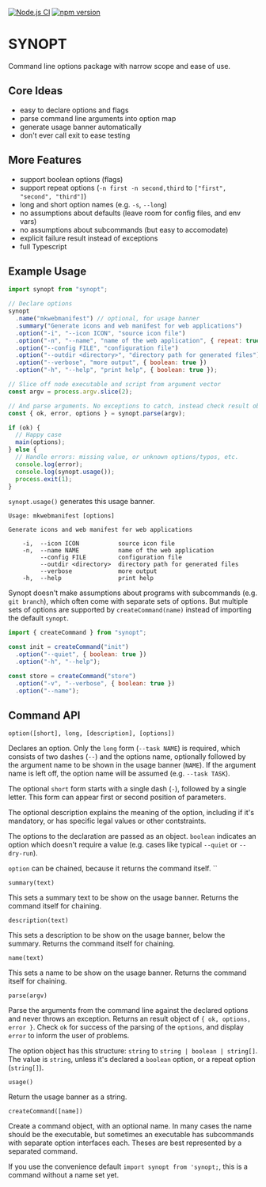 [![Node.js CI](https://github.com/febeling/synopt/actions/workflows/node.js.yml/badge.svg)](https://github.com/febeling/synopt/actions/workflows/node.js.yml)
[![npm version](https://badge.fury.io/js/synopt.svg)](https://badge.fury.io/js/synopt)

# SYNOPT

Command line options package with narrow scope and ease of use.

## Core Ideas

- easy to declare options and flags
- parse command line arguments into option map
- generate usage banner automatically
- don't ever call exit to ease testing

## More Features

- support boolean options (flags)
- support repeat options (`-n first -n second,third` to `["first", "second", "third"]`)
- long and short option names (e.g. `-s`, `--long`)
- no assumptions about defaults (leave room for config files, and env vars)
- no assumptions about subcommands (but easy to accomodate)
- explicit failure result instead of exceptions
- full Typescript

## Example Usage

```js
import synopt from "synopt";

// Declare options
synopt
  .name("mkwebmanifest") // optional, for usage banner
  .summary("Generate icons and web manifest for web applications")
  .option("-i", "--icon ICON", "source icon file")
  .option("-n", "--name", "name of the web application", { repeat: true })
  .option("--config FILE", "configuration file")
  .option("--outdir <directory>", "directory path for generated files")
  .option("--verbose", "more output", { boolean: true })
  .option("-h", "--help", "print help", { boolean: true });

// Slice off node executable and script from argument vector
const argv = process.argv.slice(2);

// And parse arguments. No exceptions to catch, instead check result object
const { ok, error, options } = synopt.parse(argv);

if (ok) {
  // Happy case
  main(options);
} else {
  // Handle errors: missing value, or unknown options/typos, etc.
  console.log(error);
  console.log(synopt.usage());
  process.exit(1);
}
```

`synopt.usage()` generates this usage banner.

```
Usage: mkwebmanifest [options]

Generate icons and web manifest for web applications

    -i,  --icon ICON           source icon file
    -n,  --name NAME           name of the web application
         --config FILE         configuration file
         --outdir <directory>  directory path for generated files
         --verbose             more output
    -h,  --help                print help

```

Synopt doesn't make assumptions about programs with subcommands (e.g. `git branch`), which often come with separate sets of options. But multiple sets of options are supported by `createCommand(name)` instead of importing the default `synopt`.

```js
import { createCommand } from "synopt";

const init = createCommand("init")
  .option("--quiet", { boolean: true })
  .option("-h", "--help");

const store = createCommand("store")
  .option("-v", "--verbose", { boolean: true })
  .option("--name");
```

## Command API

`option([short], long, [description], [options])`

Declares an option. Only the `long` form (`--task NAME`) is required, which consists of two dashes (`--`) and the options name, optionally followed by the argument name to be shown in the usage banner (`NAME`). If the argument name is left off, the option name will be assumed (e.g. `--task TASK`).

The optional `short` form starts with a single dash (`-`), followed by a single letter. This form can appear first or second position of parameters.

The optional description explains the meaning of the option, including if it's mandatory, or has specific legal values or other contstraints.

The options to the declaration are passed as an object. `boolean` indicates an option which doesn't require a value (e.g. cases like typical `--quiet` or `--dry-run`).

`option` can be chained, because it returns the command itself.
``

`summary(text)`

This sets a summary text to be show on the usage banner. Returns the command itself for chaining.

`description(text)`

This sets a description to be show on the usage banner, below the summary. Returns the command itself for chaining.

`name(text)`

This sets a name to be show on the usage banner. Returns the command itself for chaining.

`parse(argv)`

Parse the arguments from the command line against the declared options and never throws an exception. Returns an result object of `{ ok, options, error }`. Check `ok` for success of the parsing of the `options`, and display `error` to inform the user of problems.

The option object has this structure: `string` to `string | boolean | string[]`. The value is `string`, unless it's declared a `boolean` option, or a repeat option (`string[]`).

`usage()`

Return the usage banner as a string.

`createCommand([name])`

Create a command object, with an optional name. In many cases the name should be the executable, but sometimes an executable has subcommands with separate option interfaces each. Theses are best represented by a separated command.

If you use the convenience default `import synopt from 'synopt;`, this is a command without a name set yet.
